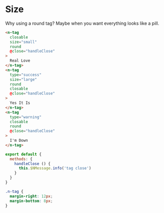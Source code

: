 # Size
Why using a round tag? Maybe when you want everything looks like a pill.
```html
<n-tag
  closable
  size="small"
  round
  @close="handleClose"
>
  Real Love
</n-tag>
<n-tag
  type="success"
  size="large"
  round
  closable
  @close="handleClose"
>
  Yes It Is
</n-tag>
<n-tag
  type="warning"
  closable
  round
  @close="handleClose"
>
  I'm Down
</n-tag>
```
```js
export default {
  methods: {
    handleClose () {
      this.$NMessage.info('tag close')
    }
  }
}
```
```css
.n-tag {
  margin-right: 12px;
  margin-bottom: 8px;
}
```